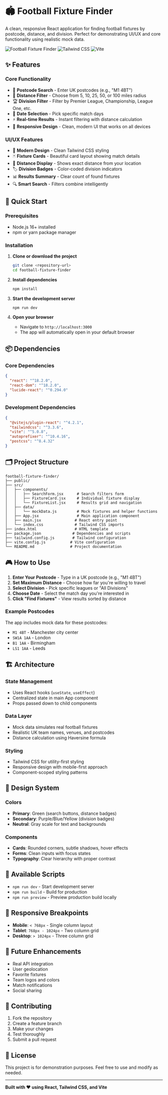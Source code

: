 # 🏟️ Football Fixture Finder

A clean, responsive React application for finding football fixtures by postcode, distance, and division. Perfect for demonstrating UI/UX and core functionality using realistic mock data.

![Football Fixture Finder](https://img.shields.io/badge/React-18.2.0-blue) ![Tailwind CSS](https://img.shields.io/badge/TailwindCSS-3.3.6-blue) ![Vite](https://img.shields.io/badge/Vite-5.0.8-purple)

## ✨ Features

### Core Functionality
- 📍 **Postcode Search** - Enter UK postcodes (e.g., "M1 4BT")
- 📏 **Distance Filter** - Choose from 5, 10, 25, 50, or 100 miles radius
- 🏆 **Division Filter** - Filter by Premier League, Championship, League One, etc.
- 📅 **Date Selection** - Pick specific match days
- ⚡ **Real-time Results** - Instant filtering with distance calculation
- 📱 **Responsive Design** - Clean, modern UI that works on all devices

### UI/UX Features
- 🎨 **Modern Design** - Clean Tailwind CSS styling
- 🃏 **Fixture Cards** - Beautiful card layout showing match details
- 🎯 **Distance Display** - Shows exact distance from your location
- 🏷️ **Division Badges** - Color-coded division indicators
- 📊 **Results Summary** - Clear count of found fixtures
- 🔍 **Smart Search** - Filters combine intelligently

## 🚀 Quick Start

### Prerequisites
- Node.js 16+ installed
- npm or yarn package manager

### Installation

1. **Clone or download the project**
   ```bash
   git clone <repository-url>
   cd football-fixture-finder
   ```

2. **Install dependencies**
   ```bash
   npm install
   ```

3. **Start the development server**
   ```bash
   npm run dev
   ```

4. **Open your browser**
   - Navigate to `http://localhost:3000`
   - The app will automatically open in your default browser

## 📦 Dependencies

### Core Dependencies
```json
{
  "react": "^18.2.0",
  "react-dom": "^18.2.0", 
  "lucide-react": "^0.294.0"
}
```

### Development Dependencies
```json
{
  "@vitejs/plugin-react": "^4.2.1",
  "tailwindcss": "^3.3.6",
  "vite": "^5.0.8",
  "autoprefixer": "^10.4.16",
  "postcss": "^8.4.32"
}
```

## 🗂️ Project Structure

```
football-fixture-finder/
├── public/
├── src/
│   ├── components/
│   │   ├── SearchForm.jsx      # Search filters form
│   │   ├── FixtureCard.jsx     # Individual fixture display
│   │   └── FixtureList.jsx     # Results grid and navigation
│   ├── data/
│   │   └── mockData.js         # Mock fixtures and helper functions
│   ├── App.jsx                 # Main application component
│   ├── main.jsx               # React entry point
│   └── index.css              # Tailwind CSS imports
├── index.html                 # HTML template
├── package.json              # Dependencies and scripts
├── tailwind.config.js        # Tailwind configuration
├── vite.config.js           # Vite configuration
└── README.md                # Project documentation
```

## 🎮 How to Use

1. **Enter Your Postcode** - Type in a UK postcode (e.g., "M1 4BT")
2. **Set Maximum Distance** - Choose how far you're willing to travel
3. **Select Division** - Pick specific leagues or "All Divisions"
4. **Choose Date** - Select the match day you're interested in
5. **Click "Find Fixtures"** - View results sorted by distance

### Example Postcodes
The app includes mock data for these postcodes:
- `M1 4BT` - Manchester city center
- `SW1A 1AA` - London
- `B1 1AA` - Birmingham  
- `LS1 1AA` - Leeds

## 🏗️ Architecture

### State Management
- Uses React hooks (`useState`, `useEffect`)
- Centralized state in main App component
- Props passed down to child components

### Data Layer
- Mock data simulates real football fixtures
- Realistic UK team names, venues, and postcodes
- Distance calculation using Haversine formula

### Styling
- Tailwind CSS for utility-first styling
- Responsive design with mobile-first approach
- Component-scoped styling patterns

## 🎨 Design System

### Colors
- **Primary**: Green (search buttons, distance badges)
- **Secondary**: Purple/Blue/Yellow (division badges)
- **Neutral**: Gray scale for text and backgrounds

### Components
- **Cards**: Rounded corners, subtle shadows, hover effects
- **Forms**: Clean inputs with focus states
- **Typography**: Clear hierarchy with proper contrast

## 🔧 Available Scripts

- `npm run dev` - Start development server
- `npm run build` - Build for production
- `npm run preview` - Preview production build locally

## 📱 Responsive Breakpoints

- **Mobile**: `< 768px` - Single column layout
- **Tablet**: `768px - 1024px` - Two column grid
- **Desktop**: `> 1024px` - Three column grid

## 🎯 Future Enhancements

- Real API integration
- User geolocation
- Favorite fixtures
- Team logos and colors
- Match notifications
- Social sharing

## 🤝 Contributing

1. Fork the repository
2. Create a feature branch
3. Make your changes
4. Test thoroughly
5. Submit a pull request

## 📄 License

This project is for demonstration purposes. Feel free to use and modify as needed.

---

**Built with ❤️ using React, Tailwind CSS, and Vite** 